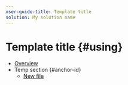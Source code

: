 ```yaml
---
user-guide-title: Template title
solution: My solution name
---
```


# Template title {#using}

+ [Overview](overview.md)
+ Temp section {#anchor-id}
  + [New file](newfile.md)

<!--

Articles must be added to this TOC file in order to render.

Use this list format to specify links to articles and section headings that expand and collapse in the left rail of the user guide.

An article link CANNOT be used as a section heading.
-->
